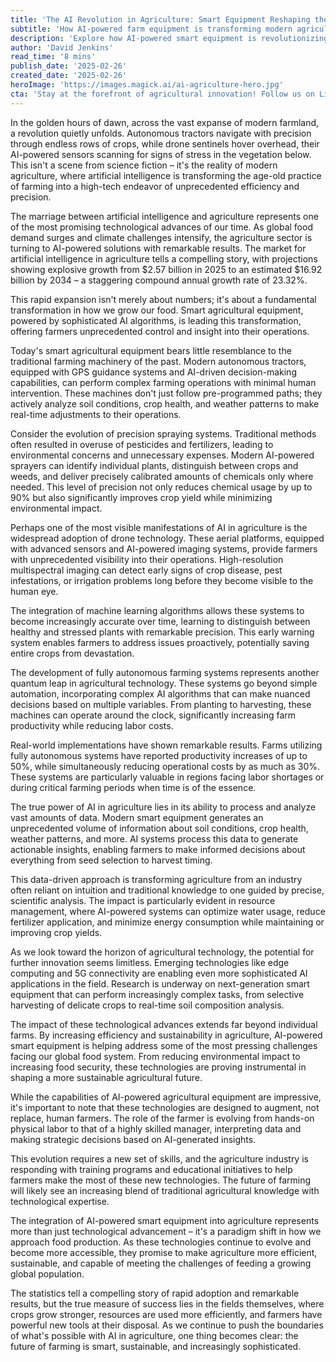 ```yaml
---
title: 'The AI Revolution in Agriculture: Smart Equipment Reshaping the Future of Farming'
subtitle: 'How AI-powered farm equipment is transforming modern agriculture with unprecedented efficiency'
description: 'Explore how AI-powered smart equipment is revolutionizing agriculture, from autonomous tractors to drone monitoring systems. With market projections showing growth from $2.57B to $16.92B by 2034, discover how these technologies are transforming traditional farming into a high-tech, data-driven industry while improving efficiency and sustainability.'
author: 'David Jenkins'
read_time: '8 mins'
publish_date: '2025-02-26'
created_date: '2025-02-26'
heroImage: 'https://images.magick.ai/ai-agriculture-hero.jpg'
cta: 'Stay at the forefront of agricultural innovation! Follow us on LinkedIn for daily updates on AI advancements in farming and smart agricultural technologies.'
---
```


In the golden hours of dawn, across the vast expanse of modern farmland, a revolution quietly unfolds. Autonomous tractors navigate with precision through endless rows of crops, while drone sentinels hover overhead, their AI-powered sensors scanning for signs of stress in the vegetation below. This isn't a scene from science fiction – it's the reality of modern agriculture, where artificial intelligence is transforming the age-old practice of farming into a high-tech endeavor of unprecedented efficiency and precision.

The marriage between artificial intelligence and agriculture represents one of the most promising technological advances of our time. As global food demand surges and climate challenges intensify, the agriculture sector is turning to AI-powered solutions with remarkable results. The market for artificial intelligence in agriculture tells a compelling story, with projections showing explosive growth from $2.57 billion in 2025 to an estimated $16.92 billion by 2034 – a staggering compound annual growth rate of 23.32%.

This rapid expansion isn't merely about numbers; it's about a fundamental transformation in how we grow our food. Smart agricultural equipment, powered by sophisticated AI algorithms, is leading this transformation, offering farmers unprecedented control and insight into their operations.

Today's smart agricultural equipment bears little resemblance to the traditional farming machinery of the past. Modern autonomous tractors, equipped with GPS guidance systems and AI-driven decision-making capabilities, can perform complex farming operations with minimal human intervention. These machines don't just follow pre-programmed paths; they actively analyze soil conditions, crop health, and weather patterns to make real-time adjustments to their operations.

Consider the evolution of precision spraying systems. Traditional methods often resulted in overuse of pesticides and fertilizers, leading to environmental concerns and unnecessary expenses. Modern AI-powered sprayers can identify individual plants, distinguish between crops and weeds, and deliver precisely calibrated amounts of chemicals only where needed. This level of precision not only reduces chemical usage by up to 90% but also significantly improves crop yield while minimizing environmental impact.

Perhaps one of the most visible manifestations of AI in agriculture is the widespread adoption of drone technology. These aerial platforms, equipped with advanced sensors and AI-powered imaging systems, provide farmers with unprecedented visibility into their operations. High-resolution multispectral imaging can detect early signs of crop disease, pest infestations, or irrigation problems long before they become visible to the human eye.

The integration of machine learning algorithms allows these systems to become increasingly accurate over time, learning to distinguish between healthy and stressed plants with remarkable precision. This early warning system enables farmers to address issues proactively, potentially saving entire crops from devastation.

The development of fully autonomous farming systems represents another quantum leap in agricultural technology. These systems go beyond simple automation, incorporating complex AI algorithms that can make nuanced decisions based on multiple variables. From planting to harvesting, these machines can operate around the clock, significantly increasing farm productivity while reducing labor costs.

Real-world implementations have shown remarkable results. Farms utilizing fully autonomous systems have reported productivity increases of up to 50%, while simultaneously reducing operational costs by as much as 30%. These systems are particularly valuable in regions facing labor shortages or during critical farming periods when time is of the essence.

The true power of AI in agriculture lies in its ability to process and analyze vast amounts of data. Modern smart equipment generates an unprecedented volume of information about soil conditions, crop health, weather patterns, and more. AI systems process this data to generate actionable insights, enabling farmers to make informed decisions about everything from seed selection to harvest timing.

This data-driven approach is transforming agriculture from an industry often reliant on intuition and traditional knowledge to one guided by precise, scientific analysis. The impact is particularly evident in resource management, where AI-powered systems can optimize water usage, reduce fertilizer application, and minimize energy consumption while maintaining or improving crop yields.

As we look toward the horizon of agricultural technology, the potential for further innovation seems limitless. Emerging technologies like edge computing and 5G connectivity are enabling even more sophisticated AI applications in the field. Research is underway on next-generation smart equipment that can perform increasingly complex tasks, from selective harvesting of delicate crops to real-time soil composition analysis.

The impact of these technological advances extends far beyond individual farms. By increasing efficiency and sustainability in agriculture, AI-powered smart equipment is helping address some of the most pressing challenges facing our global food system. From reducing environmental impact to increasing food security, these technologies are proving instrumental in shaping a more sustainable agricultural future.

While the capabilities of AI-powered agricultural equipment are impressive, it's important to note that these technologies are designed to augment, not replace, human farmers. The role of the farmer is evolving from hands-on physical labor to that of a highly skilled manager, interpreting data and making strategic decisions based on AI-generated insights.

This evolution requires a new set of skills, and the agriculture industry is responding with training programs and educational initiatives to help farmers make the most of these new technologies. The future of farming will likely see an increasing blend of traditional agricultural knowledge with technological expertise.

The integration of AI-powered smart equipment into agriculture represents more than just technological advancement – it's a paradigm shift in how we approach food production. As these technologies continue to evolve and become more accessible, they promise to make agriculture more efficient, sustainable, and capable of meeting the challenges of feeding a growing global population.

The statistics tell a compelling story of rapid adoption and remarkable results, but the true measure of success lies in the fields themselves, where crops grow stronger, resources are used more efficiently, and farmers have powerful new tools at their disposal. As we continue to push the boundaries of what's possible with AI in agriculture, one thing becomes clear: the future of farming is smart, sustainable, and increasingly sophisticated.